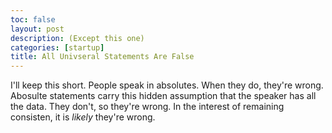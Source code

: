 ```yaml
---
toc: false
layout: post
description: (Except this one)
categories: [startup]
title: All Univseral Statements Are False
---
```

I'll keep this short. People speak in absolutes. When they do, they're wrong. Abosulte statements carry this hidden assumption that the speaker has all the data. They don't, so they're wrong. In the interest of remaining consisten, it is _likely_ they're wrong.